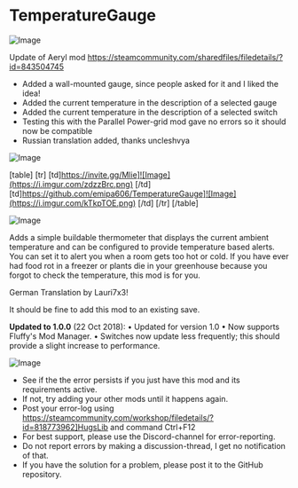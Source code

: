 # TemperatureGauge

![Image](https://i.imgur.com/WAEzk68.png)

Update of Aeryl mod
https://steamcommunity.com/sharedfiles/filedetails/?id=843504745

- Added a wall-mounted gauge, since people asked for it and I liked the idea!
- Added the current temperature in the description of a selected gauge
- Added the current temperature in the description of a selected switch
- Testing this with the Parallel Power-grid mod gave no errors so it should now be compatible
- Russian translation added, thanks uncleshvya

![Image](https://i.imgur.com/7Gzt3Rg.png)


[table]
	[tr]
		[td]https://invite.gg/Mlie]![Image](https://i.imgur.com/zdzzBrc.png)
[/td]
		[td]https://github.com/emipa606/TemperatureGauge]![Image](https://i.imgur.com/kTkpTOE.png)
[/td]
	[/tr]
[/table]
	
![Image](https://i.imgur.com/NOW7jU1.png)


Adds a simple buildable thermometer that displays the current ambient temperature and can be configured to provide temperature based alerts. You can set it to alert you when a room gets too hot or cold. If you have ever had food rot in a freezer or plants die in your greenhouse because you forgot to check the temperature, this mod is for you.

German Translation by Lauri7x3!

It should be fine to add this mod to an existing save.

**Updated to 1.0.0** (22 Oct 2018):
• Updated for version 1.0
• Now supports Fluffy&apos;s Mod Manager.
• Switches now update less frequently; this should provide a slight increase to performance.


![Image](https://i.imgur.com/Rs6T6cr.png)



-  See if the the error persists if you just have this mod and its requirements active.
-  If not, try adding your other mods until it happens again.
-  Post your error-log using https://steamcommunity.com/workshop/filedetails/?id=818773962]HugsLib and command Ctrl+F12
-  For best support, please use the Discord-channel for error-reporting.
-  Do not report errors by making a discussion-thread, I get no notification of that.
-  If you have the solution for a problem, please post it to the GitHub repository.



